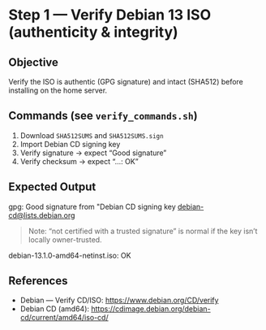 # Step 1 — Verify Debian 13 ISO (authenticity & integrity)

## Objective
Verify the ISO is authentic (GPG signature) and intact (SHA512) before installing on the home server.

## Commands (see `verify_commands.sh`)
1) Download `SHA512SUMS` and `SHA512SUMS.sign`
2) Import Debian CD signing key
3) Verify signature → expect “Good signature”
4) Verify checksum → expect “...: OK”

## Expected Output

gpg: Good signature from "Debian CD signing key debian-cd@lists.debian.org
> Note: “not certified with a trusted signature” is normal if the key isn’t locally owner-trusted.


debian-13.1.0-amd64-netinst.iso: OK

## References
- Debian — Verify CD/ISO: https://www.debian.org/CD/verify
- Debian CD (amd64): https://cdimage.debian.org/debian-cd/current/amd64/iso-cd/
